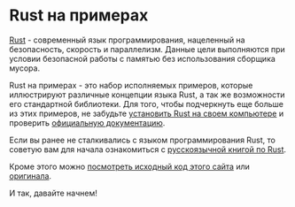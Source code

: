 # Rust на примерах

[Rust][rust] - современный язык программирования, нацеленный на безопасность, 
скорость и параллелизм. Данные цели выполняются при условии безопасной работы с памятью
без использования сборщика мусора.

Rust на примерах - это набор исполняемых примеров, которые иллюстрируют различные
концепции языка Rust, а так же возможности его стандартной библиотеки. 
Для того, чтобы подчеркнуть еще больше из этих примеров,
не забудьте [установить Rust на своем компьютере][install] и 
проверить [официальную документацию][std]. 

Если вы ранее не сталкивались с языком программирования Rust, 
то советую вам для начала ознакомиться с [русскоязычной книгой по Rust][rustbookru].

Кроме этого можно [посмотреть исходный код этого сайта][home]
или [оригинала][originalhome].

И так, давайте начнем!

[rust]: http://www.rust-lang.org/
[install]: http://www.rust-lang.org/install.html
[std]: http://doc.rust-lang.org/std/
[originalhome]: https://github.com/rust-lang/rust-by-example
[home]: https://github.com/ruRust/rust-by-example-ru
[rustbookru]: http://rurust.github.io/rust_book_ru
